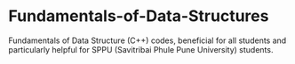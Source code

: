 # Fundamentals-of-Data-Structures

Fundamentals of Data Structure (C++) codes, beneficial for all students and particularly helpful for SPPU (Savitribai Phule Pune University) students.
